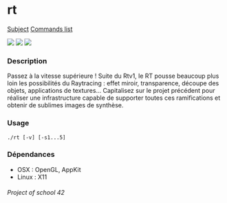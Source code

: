 rt
===

[Subject](../master/rt.pdf)
[Commands list](../master/doc/commands.md)

<img src="https://raw.githubusercontent.com/vchaillo/rt/master/doc/screenshots/20170322_061703.bmp"/>
<img src="https://raw.githubusercontent.com/vchaillo/rt/master/doc/screenshots/20170322_134431.bmp"/>
<img src="https://raw.githubusercontent.com/vchaillo/rt/master/doc/screenshots/20170402_174041.bmp"/>

### Description

Passez à la vitesse supérieure ! Suite du Rtv1, le RT pousse beaucoup plus loin les possibilités du Raytracing : effet miroir, transparence, découpe des objets, applications de textures... Capitalisez sur le projet précédent pour réaliser une infrastructure capable de supporter toutes ces ramifications et obtenir de sublimes images de synthèse.

### Usage

```
./rt [-v] [-s1...5]
```

### Dépendances

* OSX : OpenGL, AppKit
* Linux : X11

###### Project of school 42
